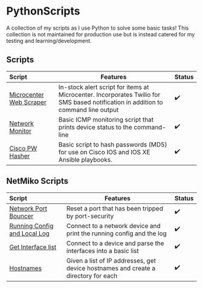 # PythonScripts
A collection of my scripts as I use Python to solve some basic tasks! This collection is not maintained for production use but is instead catered for my testing and learning/development.

## Scripts

| Script                                                                                                           | Features                                                                                                                          | Status |
|:-----------------------------------------------------------------------------------------------------------------|-----------------------------------------------------------------------------------------------------------------------------------|--------|
| [Microcenter Web Scraper](https://github.com/NetworkNick-io/Python-Projects/tree/main/MicroCenterWebScraper)     | In-stock alert script for items at Microcenter. Incorporates Twilio for SMS based notification in addition to command line output | ✔️     |
| [Network Monitor](https://github.com/NetworkNick-io/Python-Projects/tree/main/ICMPmonitor)                       | Basic ICMP monitoring script that prints device status to the command-line                                                        | ✔️     |
| [Cisco PW Hasher](https://github.com/NetworkNick-US/PythonScripts/blob/main/Hash%20PWs%20for%20Cisco/setupPW.py) | Basic script to hash passwords (MD5) for use on Cisco IOS and IOS XE Ansible playbooks.                                           | ✔️     |

## NetMiko Scripts
| Script              | Features | Status    |
| :-------------      | --------- |-----------| 
| [Network Port Bouncer](https://github.com/NetworkNick-US/LearningPython/blob/main/CiscoPortBouncer/bouncePort.py) | Reset a port that has been tripped by port-security  | ✔️        |
| [Running Config and Local Log](https://github.com/NetworkNick-US/PythonScripts/blob/main/Netmiko/getRunLog.py) | Connect to a network device and print the running config and the log | ✔️        |
| [Get Interface list](https://github.com/NetworkNick-US/PythonScripts/blob/main/Netmiko/GetInts.py) | Connect to a device and parse the interfaces into a basic list | ✔️        |
| [Hostnames](https://github.com/NetworkNick-US/PythonScripts/blob/main/Netmiko/getHostname.py) | Given a list of IP addresses, get device hostnames and create a directory for each |  ✔️        |